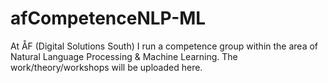 # afCompetenceNLP-ML
At ÅF (Digital Solutions South) I run a competence group within the area of Natural Language Processing &amp; Machine Learning. The work/theory/workshops will be uploaded here.
